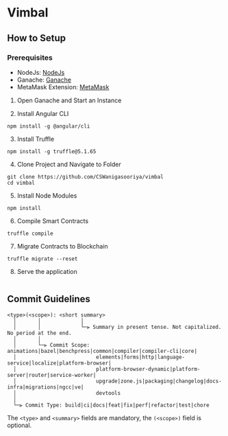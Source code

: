 # Vimbal

## How to Setup

### Prerequisites

- NodeJs: [NodeJs](https://nodejs.org/en/download/)  
- Ganache: [Ganache](https://trufflesuite.com/ganache/index.html)
- MetaMask Extension: [MetaMask](https://chrome.google.com/webstore/detail/metamask/nkbihfbeogaeaoehlefnkodbefgpgknn?hl=en)

1. Open Ganache and Start an Instance

2. Install Angular CLI
```
npm install -g @angular/cli
```

3. Install Truffle
```
npm install -g truffle@5.1.65
```

4. Clone Project and Navigate to Folder
```
git clone https://github.com/CSWanigasooriya/vimbal
cd vimbal
```

5. Install Node Modules
```
npm install
```

6. Compile Smart Contracts
```
truffle compile
```

7. Migrate Contracts to Blockchain
```
truffle migrate --reset
```

8. Serve the application
```

```

## Commit Guidelines

```
<type>(<scope>): <short summary>
  │       │             │
  │       │             └─⫸ Summary in present tense. Not capitalized. No period at the end.
  │       │
  │       └─⫸ Commit Scope: animations|bazel|benchpress|common|compiler|compiler-cli|core|
  │                          elements|forms|http|language-service|localize|platform-browser|
  │                          platform-browser-dynamic|platform-server|router|service-worker|
  │                          upgrade|zone.js|packaging|changelog|docs-infra|migrations|ngcc|ve|
  │                          devtools
  │
  └─⫸ Commit Type: build|ci|docs|feat|fix|perf|refactor|test|chore
```

The `<type>` and `<summary>` fields are mandatory, the `(<scope>)` field is optional.
